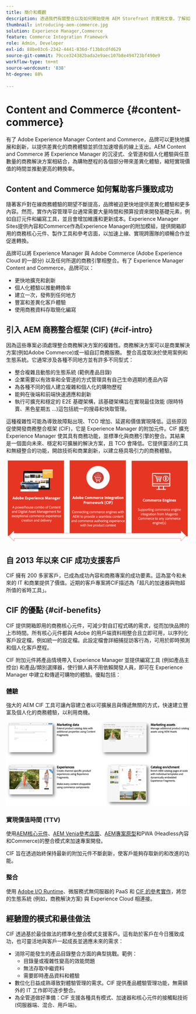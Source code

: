 ```yaml
---
title: 簡介和概觀
description: 透過我們有關整合以及如何開始使用 AEM Storefront 的實用文章，了解如何使用和管理 AEM Content and Commerce。
thumbnail: introducing-aem-commerce.jpg
solution: Experience Manager,Commerce
feature: Commerce Integration Framework
role: Admin, Developer
exl-id: 88be03c6-2342-4441-836d-f13b8cdfd629
source-git-commit: 79cce324382bada2e9aec107b8e494723bf490e9
workflow-type: tm+mt
source-wordcount: '838'
ht-degree: 88%

---
```


# Content and Commerce {#content-commerce}

有了 Adobe Experience Manager Content and Commerce，品牌可以更快地擴展和創新，以提供差異化的商務體驗並抓住加速增長的線上支出。AEM Content and Commerce 將 Experience Manager 的沉浸式、全管道和個人化體驗與任意數量的商務解決方案相結合，為購物歷程的各個部分帶來差異化體驗，縮短實現價值的時間並推動更高的轉換率。

## Content and Commerce 如何幫助客戶獲致成功

隨著客戶對在線商務體驗的期望不斷提高，品牌被迫更快地提供差異化體驗和更多內容。然而，實作內容管理平台通常需要大量時間和預算投資來開發基礎元素，例如自訂元件和編寫工具，並且會增加維護和更新成本。Experience Manager Sites提供內容和Commerce作為Experience Manager的附加模組，提供開箱即用的商務核心元件、製作工具和參考店面，以加速上線、實現跨團隊的順暢合作並促進轉換。

品牌可以將 Experience Manager 與 Adobe Commerce (Adobe Experience Cloud 的一部分) 以及任何所選的商務引擎相整合。有了 Experience Manager Content and Commerce，品牌可以：

* 更快地擴充和創新
* 個人化體驗以推動轉換率
* 建立一次，發佈到任何地方
* 豐富和差異化客戶體驗
* 使用商務資料存取簡化編寫

## 引入 AEM 商務整合框架 (CIF) {#cif-intro}

因為這些專案必須處理整合商務解決方案的複雜性。商務解決方案可以是商業解決方案(例如Adobe Commerce)或一組自訂商務服務。 整合高度取決於使用案例和生態系統。它通常涉及各種不同地方並有許多不同型式：

* 整合複雜且動態的生態系統 (範例產品目錄)
* 企業需要以有效率和全管道的方式管理具有自己生命週期的產品內容
* 為各種不同的個人建立複雜和個人化的購物歷程
* 能夠在後端和前端快速適應和創新
* 執行可擴充和穩定的 E2E 基礎架構，該基礎架構旨在實現最佳效能 (限時特賣、黑色星期五 ...)這包括統一的搜尋和快取管理。

這種複雜性可能為導致故障點出現、TCO 增加、延遲和價值實現降低。這些原因促使開發商務整合框架 (CIF)，它是 Experience Manager 的附加元件。CIF 擴充 Experience Manager 使其具有商務功能，並標準化與商務引擎的整合。其結果是一個面向未來、穩定和可擴展的解決方案，且 TCO 會降低。它提供靈活的工具和無縫整合的功能，開啟技術和商業創新，以建立極具吸引力的商務體驗。

![CIF 元素](./assets/CIF/CIF_Overview.png)

## 自 2013 年以來 CIF 成功支援客戶

CIF 擁有 200 多家客戶，已成為成功內容和商務專案的成功要素。這為當今和未來的 IT 和商業提供了價值。近期的客戶專案將CIF描述為「超凡的加速器與物超所值的省時工具」。

## CIF 的優點 {#cif-benefits}

CIF 提供開箱即用的商務核心元件，可減少對自訂程式碼的需求，從而加快品牌的上市時間。所有核心元件都與 Adobe 的用戶端資料相整合且立即可用，以序列化客戶設定檔，例如統一的設定檔。此設定檔會詳細捕捉訪客行為，可用於即時預測和個人化客戶歷程。

CIF 附加元件將產品情境帶入 Experience Manager 並提供編寫工具 (例如產品主控台) 和產品/類別選擇器，使行銷人員不用依賴開發人員，即可在 Experience Manager 中建立和傳遞可購物的體驗。優點包括：

### 體驗

強大的 AEM CIF 工具可讓內容建立者以可擴展且與傳遞無關的方式，快速建立豐富及個人化的商務體驗，以利用商機。

![CIF 元素](./assets/CIF/CIF_Product_Experience_Management.png)

### 實現價值時間 (TTV)

使用[AEM核心元件](https://www.aemcomponents.dev/)、[AEM Venia參考店面](https://github.com/adobe/aem-cif-guides-venia)、[AEM專案原型](https://experienceleague.adobe.com/docs/experience-manager-core-components/using/developing/archetype/overview.html?lang=zh-Hant)和PWA (Headless內容和Commerce)的整合模式來加速專案開發。

CIF 旨在透過始終保持最新的附加元件不斷創新，使客戶能夠存取新的和改進的功能。

### 整合

使用 [Adobe I/O Runtime](https://developer.adobe.com/apis/experienceplatform/runtime.html)、微服務式無伺服器的 PaaS 和 [CIF 的參考實作](https://github.com/adobe/commerce-cif-graphql-integration-reference)，將您的生態系統 (例如，商務解決方案) 與 Experience Cloud 相連接。

## 經驗證的模式和最佳做法

CIF 透過基於最佳做法的標準化整合模式支援客戶。這有助於客戶在今日獲致成功，也可靈活地與客戶一起成長並適應未來的需求：

* 消除可能發生的產品目錄整合方面的典型挑戰。範例：
   * 目錄量或複雜性變高的效能問題
   * 無法存取中繼資料
   * 需要即時產品資料和體驗
* 數位化日益成熟導致對體驗管理的需求。CIF 提供產品體驗管理功能，無需額外的 IT 工作即可逐步整合。
* 為全管道做好準備：CIF 支援各種具有模式、加速器和核心元件的接觸點技術 (伺服器端、混合、用戶端)。
